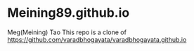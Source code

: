 # Meining89.github.io

Meg(Meining) Tao
This repo is a clone of https://github.com/varadbhogayata/varadbhogayata.github.io
